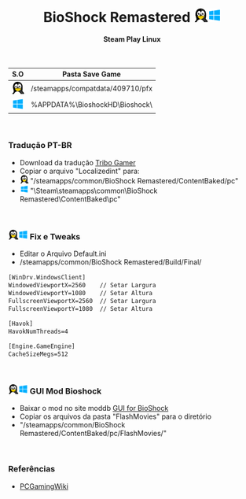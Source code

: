 <h1 align="center"> BioShock Remastered <img width="55" height="" src="/assets/icons/os.png"></h1>
<h4 align="center">Steam Play Linux</h4>
<br>

S.O | Pasta Save Game
------------ | -------------  
<img width="25" height="" src="/assets/icons/linux.png">|/steamapps/compatdata/409710/pfx
<img width="25" height="" src="/assets/icons/windows.png">|%APPDATA%\BioshockHD\Bioshock\

<br>

### Tradução PT-BR

- Download da tradução [Tribo Gamer](https://tribogamer.com/noticias/42393_traducao-bioshock-remastered.html)
- Copiar o arquivo "Localizedint" para:
- <img width="17" height="" src="/assets/icons/linux.png"> "/steamapps/common/BioShock Remastered/ContentBaked/pc"
- <img width="17" height="" src="/assets/icons/windows.png"> "\Steam\steamapps\common\BioShock Remastered\ContentBaked\pc"

<br>

### <img width="40" height="" src="/assets/icons/os.png"> Fix e Tweaks

- Editar o Arquivo Default.ini
- /steamapps/common/BioShock Remastered/Build/Final/

~~~
[WinDrv.WindowsClient]
WindowedViewportX=2560    // Setar Largura
WindowedViewportY=1080    // Setar Altura
FullscreenViewportX=2560  // Setar Largura
FullscreenViewportY=1080  // Setar Altura
~~~

~~~
[Havok]
HavokNumThreads=4
~~~

~~~
[Engine.GameEngine]
CacheSizeMegs=512
~~~

<br>

### <img width="40" height="" src="/assets/icons/os.png"> GUI Mod Bioshock

- Baixar o mod no site moddb [GUI for BioShock](https://www.moddb.com/mods/a-gui-mod-for-bioshock-remastered)
- Copiar os arquivos da pasta "FlashMovies" para o diretório
- "/steamapps/common/BioShock Remastered/ContentBaked/pc/FlashMovies/"

<br>

### Referências


- [PCGamingWiki](https://www.pcgamingwiki.com/wiki/BioShock_Remastered)
